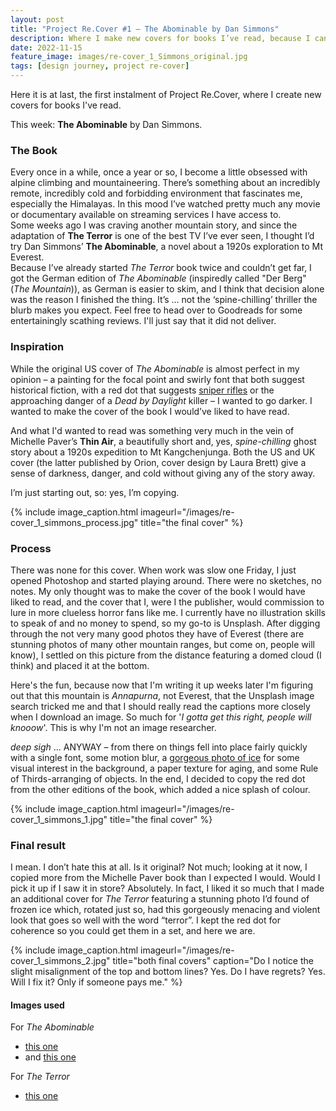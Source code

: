```yaml
---
layout: post
title: "Project Re.Cover #1 – The Abominable by Dan Simmons"
description: Where I make new covers for books I’ve read, because I can.
date: 2022-11-15
feature_image: images/re-cover_1_Simmons_original.jpg
tags: [design journey, project re-cover]
---
```


Here it is at last, the first instalment of Project Re.Cover, where I create new covers for books I've read.

This week: **The Abominable** by Dan Simmons.


<!--more-->

### The Book
Every once in a while, once a year or so, I become a little obsessed with alpine climbing and mountaineering. There’s something about an incredibly remote, incredibly cold and forbidding environment that fascinates me, especially the Himalayas. In this mood I’ve watched pretty much any movie or documentary available on streaming services I have access to.<br/>
Some weeks ago I was craving another mountain story, and since the adaptation of **The Terror** is one of the best TV I’ve ever seen, I thought I’d try Dan Simmons’ **The Abominable**, a novel about a 1920s exploration to Mt Everest.<br/>
Because I’ve already started *The Terror* book twice and couldn’t get far, I got the German edition of *The Abominable* (inspiredly called "Der Berg" (*The Mountain*)), as German is easier to skim, and I think that decision alone was the reason I finished the thing. It’s … not the ‘spine-chilling’ thriller the blurb makes you expect. Feel free to head over to Goodreads for some entertainingly scathing reviews. I'll just say that it did not deliver.

### Inspiration
While the original US cover of *The Abominable* is almost perfect in my opinion – a painting for the focal point and swirly font that both suggest historical fiction, with a red dot that suggests [sniper rifles](https://www.imdb.com/title/tt11307814/) or the approaching danger of a *Dead by Daylight* killer – I wanted to go darker. I wanted to make the cover of the book I would’ve liked to have read.

And what I'd wanted to read was something very much in the vein of Michelle Paver’s **Thin Air**, a beautifully short and, yes, *spine-chilling* ghost story about a 1920s expedition to Mt Kangchenjunga. Both the US and UK cover (the latter published by Orion, cover design by Laura Brett) give a sense of darkness, danger, and cold without giving any of the story away.

I’m just starting out, so: yes, I’m copying.

{% include image_caption.html imageurl="/images/re-cover_1_simmons_process.jpg" title="the final cover" %}

### Process
There was none for this cover. When work was slow one Friday, I just opened Photoshop and started playing around. There were no sketches, no notes. My only thought was to make the cover of the book I would have liked to read, and the cover that I, were I the publisher, would commission to lure in more clueless horror fans like me.
I currently have no illustration skills to speak of and no money to spend, so my go-to is Unsplash. After digging through the not very many good photos they have of Everest (there are stunning photos of many other mountain ranges, but come on, people will know), I settled on this picture from the distance featuring a domed cloud (I think) and placed it at the bottom.

Here's the fun, because now that I'm writing it up weeks later I'm figuring out that this mountain is *Annapurna*, not Everest, that the Unsplash image search tricked me and that I should really read the captions more closely when I download an image. So much for '*I gotta get this right, people will knooow*'. This is why I'm not an image researcher.

*deep sigh* ... ANYWAY – from there on things fell into place fairly quickly with a single font, some motion blur, a [gorgeous photo of ice](https://unsplash.com/photos/L0rxoED50k0) for some visual interest in the background, a paper texture for aging, and some Rule of Thirds-arranging of objects. In the end, I decided to copy the red dot from the other editions of the book, which added a nice splash of colour.

{% include image_caption.html imageurl="/images/re-cover_1_simmons_1.jpg" title="the final cover" %}

### Final result
I mean. I don’t hate this at all. Is it original? Not much; looking at it now, I copied more from the Michelle Paver book than I expected I would. Would I pick it up if I saw it in store? Absolutely.
In fact, I liked it so much that I made an additional cover for *The Terror* featuring a stunning photo I’d found of frozen ice which, rotated just so, had this gorgeously menacing and violent look that goes so well with the word “terror”. I kept the red dot for coherence so you could get them in a set, and here we are.

{% include image_caption.html imageurl="/images/re-cover_1_simmons_2.jpg" title="both final covers" caption="Do I notice the slight misalignment of the top and bottom lines? Yes. Do I have regrets? Yes. Will I fix it? Only if someone pays me." %}

#### Images used
For *The Abominable*
+ [this one](https://unsplash.com/photos/L0rxoED50k0)
+ and [this one](https://unsplash.com/photos/ebhM0GQ87H8)

For *The Terror*
+ [this one](https://unsplash.com/photos/fPo-MBpWIkk)
